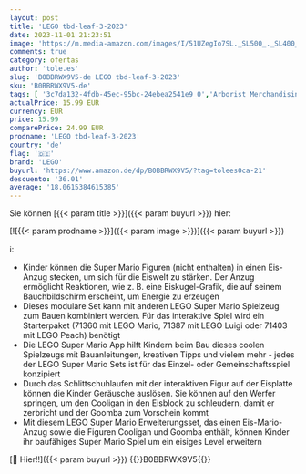 ```yaml
---
layout: post
title: 'LEGO tbd-leaf-3-2023'
date: 2023-11-01 21:23:51
image: 'https://m.media-amazon.com/images/I/51UZegIo7SL._SL500_._SL400_.jpg'
comments: true
category: ofertas
author: 'tole.es'
slug: 'B0BBRWX9V5-de LEGO tbd-leaf-3-2023'
sku: 'B0BBRWX9V5-de'
tags: [ '3c7da132-4fdb-45ec-95bc-24ebea2541e9_0','Arborist Merchandising Root','Bauspielzeug & Konstruktionsspielzeug','Bauspielzeugsets','Custom Stores','LEGO','Self Service','Spielzeug','lego','🇩🇪', ]
actualPrice: 15.99 EUR
currency: EUR
price: 15.99
comparePrice: 24.99 EUR
prodname: 'LEGO tbd-leaf-3-2023'
country: 'de'
flag: '🇩🇪'
brand: 'LEGO'
buyurl: 'https://www.amazon.de/dp/B0BBRWX9V5/?tag=tolees0ca-21'
descuento: '36.01'
average: '18.0615384615385'
---
```


Sie können [{{< param title >}}]({{< param buyurl >}}) hier:

[![{{< param prodname >}}]({{< param image >}})]({{< param buyurl >}})

ℹ️:

- Kinder können die Super Mario Figuren (nicht enthalten) in einen Eis-Anzug stecken, um sich für die Eiswelt zu stärken. Der Anzug ermöglicht Reaktionen, wie z. B. eine Eiskugel-Grafik, die auf seinem Bauchbildschirm erscheint, um Energie zu erzeugen
- Dieses modulare Set kann mit anderen LEGO Super Mario Spielzeug zum Bauen kombiniert werden. Für das interaktive Spiel wird ein Starterpaket (71360 mit LEGO Mario, 71387 mit LEGO Luigi oder 71403 mit LEGO Peach) benötigt
- Die LEGO Super Mario App hilft Kindern beim Bau dieses coolen Spielzeugs mit Bauanleitungen, kreativen Tipps und vielem mehr - jedes der LEGO Super Mario Sets ist für das Einzel- oder Gemeinschaftsspiel konzipiert
- Durch das Schlittschuhlaufen mit der interaktiven Figur auf der Eisplatte können die Kinder Geräusche auslösen. Sie können auf den Werfer springen, um den Cooligan in den Eisblock zu schleudern, damit er zerbricht und der Goomba zum Vorschein kommt
- Mit diesem LEGO Super Mario Erweiterungsset, das einen Eis-Mario-Anzug sowie die Figuren Cooligan und Goomba enthält, können Kinder ihr baufähiges Super Mario Spiel um ein eisiges Level erweitern

[🛒 Hier!!]({{< param buyurl >}})
{{<world>}}B0BBRWX9V5{{</world>}}
